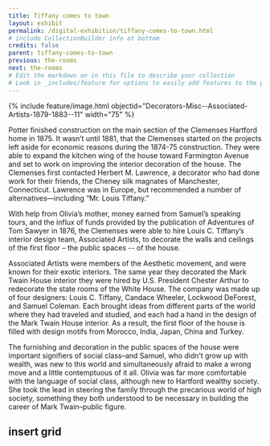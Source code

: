 ```yaml
---
title: Tiffany comes to town
layout: exhibit
permalink: /digital-exhibition/tiffany-comes-to-town.html
# include CollectionBuilder info at bottom
credits: false
parent: tiffany-comes-to-town
previous: the-rooms
next: the-rooms
# Edit the markdown on in this file to describe your collection
# Look in _includes/feature for options to easily add features to the page
---
```


{% include feature/image.html objectid="Decorators-Misc--Associated-Artists-1879-1883--11" width="75" %}

Potter finished construction on the main section of the Clemenses Hartford home in 1875. It wasn’t until 1881, that the Clemenses started on the projects left aside for economic reasons during the 1874-75 construction.  They were able to expand the kitchen wing of the house toward Farmington Avenue and set to work on improving the interior decoration of the house.  The Clemenses first contacted Herbert M. Lawrence, a decorator who had done work for their friends, the Cheney silk magnates of Manchester, Connecticut. Lawrence was in Europe, but recommended a number of alternatives—including “Mr. Louis Tiffany.”

With help from Olivia’s mother, money earned from Samuel’s speaking tours, and the influx of funds provided by the publication of Adventures of Tom Sawyer in 1876, the Clemenses were able to hire Louis C. Tiffany’s interior design team, Associated Artists, to decorate the walls and ceilings of the first floor – the public spaces -- of the house. 

Associated Artists were members of the Aesthetic movement, and were known for their exotic interiors. The same year they decorated the Mark Twain House interior they were hired by U.S. President Chester Arthur to redecorate the state rooms of the White House. The company was made up of four designers: Louis C. Tiffany, Candace Wheeler, Lockwood DeForest, and Samuel Coleman. Each brought ideas from different parts of the world where they had traveled and studied, and each had a hand in the design of the Mark Twain House interior. As a result, the first floor of the house is filled with design motifs from Morocco‚ India, Japan‚ China and Turkey.

The furnishing and decoration in the public spaces of the house were important signifiers of social class–and Samuel, who didn’t grow up with wealth,  was new to this world and simultaneously afraid to make a wrong move and a little contemptuous of it all. Olivia was far more comfortable with the language of social class, although new to Hartford wealthy society. She took the lead in steering the family through the precarious world of high society, something they both understood to be necessary in building the career of Mark Twain–public figure.

## insert grid

